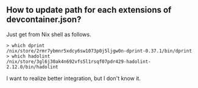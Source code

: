 ## How to update path for each extensions of devcontainer.json?

Just get from Nix shell as follows.

```console
> which dprint
/nix/store/2rmr7ybmnr5xdcy6sw1073p0j5ljgw0n-dprint-0.37.1/bin/dprint
> which hadolint
/nix/store/3gl6j30ak4n692vfs5l1rsqf07pdr429-hadolint-2.12.0/bin/hadolint
```

I want to realize better integration, but I don't know it.

